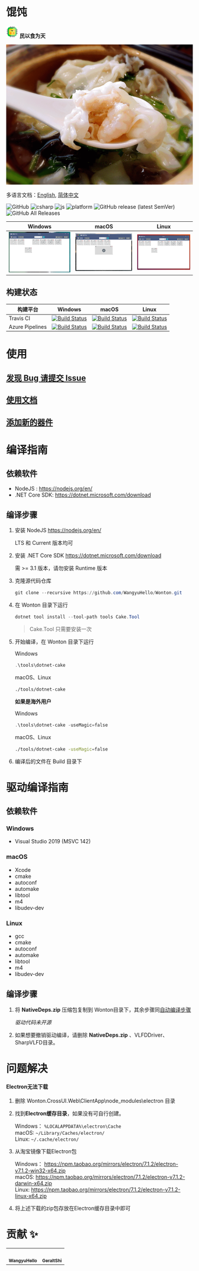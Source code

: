 # 馄饨

![chip32](./Imgs/chip32.png) **民以食为天**

![wonton](./Imgs/wonton2.gif)

多语言文档：[English](./README.en-US.md), [简体中文](./README.md)

![GitHub](https://img.shields.io/github/license/WangyuHello/Wonton?label=%E8%AE%B8%E5%8F%AF%E8%AF%81&style=flat-square)
![csharp](https://img.shields.io/badge/%E8%AF%AD%E8%A8%80-C%23-orange?style=flat-square)
![js](https://img.shields.io/badge/%E8%AF%AD%E8%A8%80-JavaScript-yellow?style=flat-square)
![platform](https://img.shields.io/badge/%E5%B9%B3%E5%8F%B0-Windows%20|%20macOS%20|%20Linux-blue?style=flat-square)
![GitHub release (latest SemVer)](https://img.shields.io/github/v/release/WangyuHello/Wonton?label=%E5%8F%91%E5%B8%83%E7%89%88%E6%9C%AC&style=flat-square)
![GitHub All Releases](https://img.shields.io/github/downloads/WangyuHello/Wonton/total?label=%E4%B8%8B%E8%BD%BD%E9%87%8F&style=flat-square)

| Windows | macOS | Linux |
|:------------------------:|:------------------------:|:---------------------------:|
| ![win ](./Imgs/win.png) | ![mac ](./Imgs/mac.png) | ![lnx ](./Imgs/ubuntu.png) |

## 构建状态

| 构建平台        | Windows                                                                                                                                                                                                                              | macOS                                                                                                                                                                                                                              | Linux                                                                                                                                                                                                                              |
|-----------------|--------------------------------------------------------------------------------------------------------------------------------------------------------------------------------------------------------------------------------------|------------------------------------------------------------------------------------------------------------------------------------------------------------------------------------------------------------------------------------|------------------------------------------------------------------------------------------------------------------------------------------------------------------------------------------------------------------------------------|
| Travis CI       | [![Build Status](https://www.travis-ci.org/WangyuHello/Wonton.svg?branch=master)](https://www.travis-ci.org/WangyuHello/Wonton)                                                                                                      | [![Build Status](https://www.travis-ci.org/WangyuHello/Wonton.svg?branch=master)](https://www.travis-ci.org/WangyuHello/Wonton)                                                                                                    | [![Build Status](https://www.travis-ci.org/WangyuHello/Wonton.svg?branch=master)](https://www.travis-ci.org/WangyuHello/Wonton)                                                                                                    |
| Azure Pipelines | [![Build Status](https://dev.azure.com/FudanUniversity/Wonton/_apis/build/status/WangyuHello.Wonton?branchName=master&jobName=Windows)](https://dev.azure.com/FudanUniversity/Wonton/_build/latest?definitionId=1&branchName=master) | [![Build Status](https://dev.azure.com/FudanUniversity/Wonton/_apis/build/status/WangyuHello.Wonton?branchName=master&jobName=macOS)](https://dev.azure.com/FudanUniversity/Wonton/_build/latest?definitionId=1&branchName=master) | [![Build Status](https://dev.azure.com/FudanUniversity/Wonton/_apis/build/status/WangyuHello.Wonton?branchName=master&jobName=Linux)](https://dev.azure.com/FudanUniversity/Wonton/_build/latest?definitionId=1&branchName=master) |


# 使用

## [发现 Bug 请提交 Issue](https://github.com/WangyuHello/Wonton/issues)
## [使用文档](https://github.com/WangyuHello/Wonton/wiki/%E8%BD%AF%E4%BB%B6%E4%BD%BF%E7%94%A8%E7%AE%80%E4%BB%8B)
## [添加新的器件](https://github.com/WangyuHello/Wonton/wiki/%E5%A6%82%E4%BD%95%E6%B7%BB%E5%8A%A0%E6%96%B0%E7%9A%84%E5%99%A8%E4%BB%B6)

# 编译指南

## 依赖软件

- NodeJS : https://nodejs.org/en/
- .NET Core SDK: https://dotnet.microsoft.com/download

## 编译步骤

1. 安装 NodeJS https://nodejs.org/en/
    
    LTS 和 Current 版本均可

2. 安装 .NET Core SDK https://dotnet.microsoft.com/download

    需 >= 3.1 版本，请勿安装 Runtime 版本

3. 克隆源代码仓库

    ```powershell
    git clone --recursive https://github.com/WangyuHello/Wonton.git
    ```

4. 在 Wonton 目录下运行

    ```powershell
    dotnet tool install --tool-path tools Cake.Tool
    ```

    > Cake.Tool 只需要安装一次

5. 开始编译，在 Wonton 目录下运行

    Windows
    ```powershell
    .\tools\dotnet-cake
    ```

    macOS、Linux
    ```bash
    ./tools/dotnet-cake
    ```

    **如果是海外用户**

    Windows
    ```powershell
    .\tools\dotnet-cake -useMagic=false
    ```

    macOS、Linux
    ```bash
    ./tools/dotnet-cake -useMagic=false
    ```

6. 编译后的文件在 Build 目录下

# 驱动编译指南

## 依赖软件

### Windows

- Visual Studio 2019 (MSVC 142)

### macOS

- Xcode
- cmake
- autoconf
- automake
- libtool
- m4
- libudev-dev

### Linux

- gcc
- cmake
- autoconf
- automake
- libtool
- m4
- libudev-dev

## 编译步骤

1. 将 **NativeDeps.zip** 压缩包复制到 Wonton目录下，其余步骤同[自动编译步骤](####自动编译步骤)

    *驱动代码未开源*

2. 如果想要撤销驱动编译，请删除 **NativeDeps.zip** 、VLFDDriver、SharpVLFD目录。

# 问题解决

#### Electron无法下载

1. 删除 Wonton.CrossUI.Web\ClientApp\node_modules\electron 目录

2. 找到**Electron缓存目录**，如果没有可自行创建。

    Windows： ```%LOCALAPPDATA%\electron\Cache``` <br>
    macOS:  ```~/Library/Caches/electron/``` <br>
    Linux: ```~/.cache/electron/```

3. 从淘宝镜像下载Electron包

    Windows： https://npm.taobao.org/mirrors/electron/7.1.2/electron-v7.1.2-win32-x64.zip <br>
    macOS:    https://npm.taobao.org/mirrors/electron/7.1.2/electron-v7.1.2-darwin-x64.zip <br>
    Linux:    https://npm.taobao.org/mirrors/electron/7.1.2/electron-v7.1.2-linux-x64.zip


4. 将上述下载的zip包存放在Electron缓存目录中即可

# 贡献 ✨

<table>
  <tr>
    <td align="center"><a href="https://github.com/WangyuHello"><img src="https://avatars2.githubusercontent.com/u/16507233?v=4" width="100px;" alt="" style="border-radius:50%;"/><br /><sub><b>WangyuHello</b></sub></a></td>
    <td align="center"><a href="https://github.com/GeraltShi"><img src="https://avatars0.githubusercontent.com/u/25215492?v=4" width="100px;" alt="" style="border-radius:50%;"/><br /><sub><b>GeraltShi</b></sub></a></td>
  </tr>
</table>

<!-- https://api.github.com/repos/WangyuHello/Wonton/contributors?page=1&per_page=100 -->